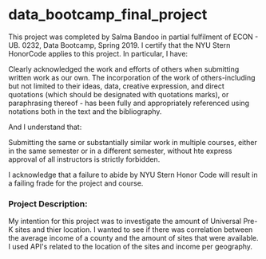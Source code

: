# data_bootcamp_final_project

This project was completed by Salma Bandoo in partial fulfilment of ECON - UB. 0232, Data Bootcamp, Spring 2019. I certify that the NYU Stern HonorCode applies to this project. In particular, I have:

Clearly acknowledged the work and efforts of others when submitting written work as our own. The incorporation of the work of others-including but not limited to their ideas, data, creative expression, and direct quotations (which should be designated with quotations marks), or paraphrasing thereof - has been fully and appropriately referenced using notations both in the text and the bibliography. 

And I understand that: 

Submitting the same or substantially similar work in multiple courses, either in the same semester or in a different semester, without hte express approval of all instructors is strictly forbidden. 

I acknowledge that a failure to abide by NYU Stern Honor Code will result in a failing frade for the project and course. 

### Project Description:

My intention for this project was to investigate the amount of Universal Pre-K sites and thier location. I wanted to see if there was correlation between the average income of a county and the amount of sites that were available. I used API's related to the location of the sites and income per geography. 
